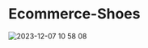 # Ecommerce-Shoes

![2023-12-07 10 58 08](https://github.com/YohanSteil/Ecommerce-Shoes/assets/17311454/fcd1c113-cdfb-422a-a06e-ca16497c50f9)

